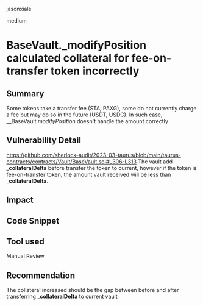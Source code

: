 jasonxiale

medium

# BaseVault._modifyPosition calculated collateral for fee-on-transfer token incorrectly

## Summary
Some tokens take a transfer fee (STA, PAXG), some do not currently charge a fee but may do so in the future (USDT, USDC).
In such case, __BaseVault._modifyPosition_ doesn't handle the amount correctly

## Vulnerability Detail
https://github.com/sherlock-audit/2023-03-taurus/blob/main/taurus-contracts/contracts/Vault/BaseVault.sol#L306-L313
The vault add ___collateralDelta__ before transfer the token to current, however if the token is  fee-on-transfer token, the amount vault received will be less than ___collateralDelta__.

## Impact

## Code Snippet

## Tool used

Manual Review

## Recommendation
The collateral increased should be the gap between before and after transferring ___collateralDelta__ to current vault